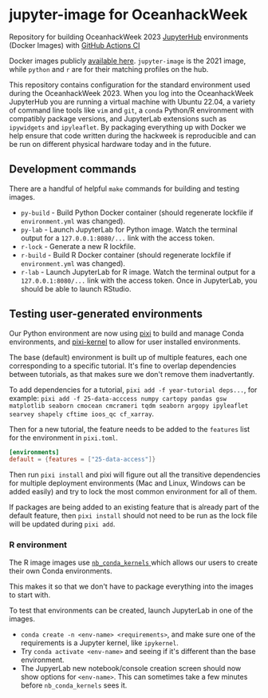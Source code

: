 # jupyter-image for OceanhackWeek

Repository for building OceanhackWeek 2023
[JupyterHub](https://jupyter.org/hub) environments (Docker Images) with
[GitHub Actions CI](https://help.github.com/en/actions/automating-your-workflow-with-github-actions)

Docker images publicly [available here](https://github.com/orgs/oceanhackweek/packages?repo_name=jupyter-image). `jupyter-image` is the 2021 image, while `python` and `r` are for their matching profiles on the hub.

This repository contains configuration for the standard environment used during the OceanhackWeek 2023.
When you log into the OceanhackWeek JupyterHub you are running a virtual machine with Ubuntu 22.04,
a variety of command line tools like `vim` and `git`,
a `conda` Python/R environment with compatibly package versions,
and JupyterLab extensions such as `ipywidgets` and `ipyleaflet`.
By packaging everything up with Docker we help ensure that code written during the hackweek is reproducible and can be run on different physical hardware today and in the future.

## Development commands

There are a handful of helpful `make` commands for building and testing images.

- `py-build` - Build Python Docker container (should regenerate lockfile if `environment.yml` was changed).
- `py-lab` - Launch JupyterLab for Python image. Watch the terminal output for a `127.0.0.1:8080/...` link with the access token.
- `r-lock` - Generate a new R lockfile.
- `r-build` - Build R Docker container (should regenerate lockfile if `environment.yml` was changed).
- `r-lab` - Launch JupyterLab for R image. Watch the terminal output for a `127.0.0.1:8080/...` link with the access token. Once in JupyterLab, you should be able to launch RStudio.

## Testing user-generated environments

Our Python environment are now using [pixi](https://pixi.sh/latest/) to build and manage Conda environments, and [pixi-kernel](https://github.com/renan-r-santos/pixi-kernel) to allow for user installed environments.

The base (default) environment is built up of multiple features, each one corresponding to a specific tutorial. It's fine to overlap dependencies between tutorials, as that makes sure we don't remove them inadvertantly.

To add dependencies for a tutorial, `pixi add -f year-tutorial deps...`, for example: `pixi add -f 25-data-acccess numpy cartopy pandas gsw matplotlib seaborn cmocean cmcrameri tqdm seaborn argopy ipyleaflet searvey shapely cftime ioos_qc cf_xarray`.

Then for a new tutorial, the feature needs to be added to the `features` list for the environment in `pixi.toml`.

```toml
[environments]
default = {features = ["25-data-access"]}
```

Then run `pixi install` and pixi will figure out all the transitive dependencies for multiple deployment environments (Mac and Linux, Windows can be added easily) and try to lock the most common environment for all of them.

If packages are being added to an existing feature that is already part of the default feature, then `pixi install` should not need to be run as the lock file will be updated during `pixi add`.

### R environment

The R image images use [`nb_conda_kernels` ](https://github.com/Anaconda-Platform/nb_conda_kernels) which allows our users to create their own Conda environments. 

This makes it so that we don't have to package everything into the images to start with.

To test that environments can be created, launch JupyterLab in one of the images.

- `conda create -n <env-name> <requirements>`, and make sure one of the requirements is a Jupyter kernel, like `ipykernel`.
- Try `conda activate <env-name>` and seeing if it's different than the base environment.
- The JupyerLab new notebook/console creation screen should now show options for `<env-name>`. This can sometimes take a few minutes before `nb_conda_kernels` sees it.
